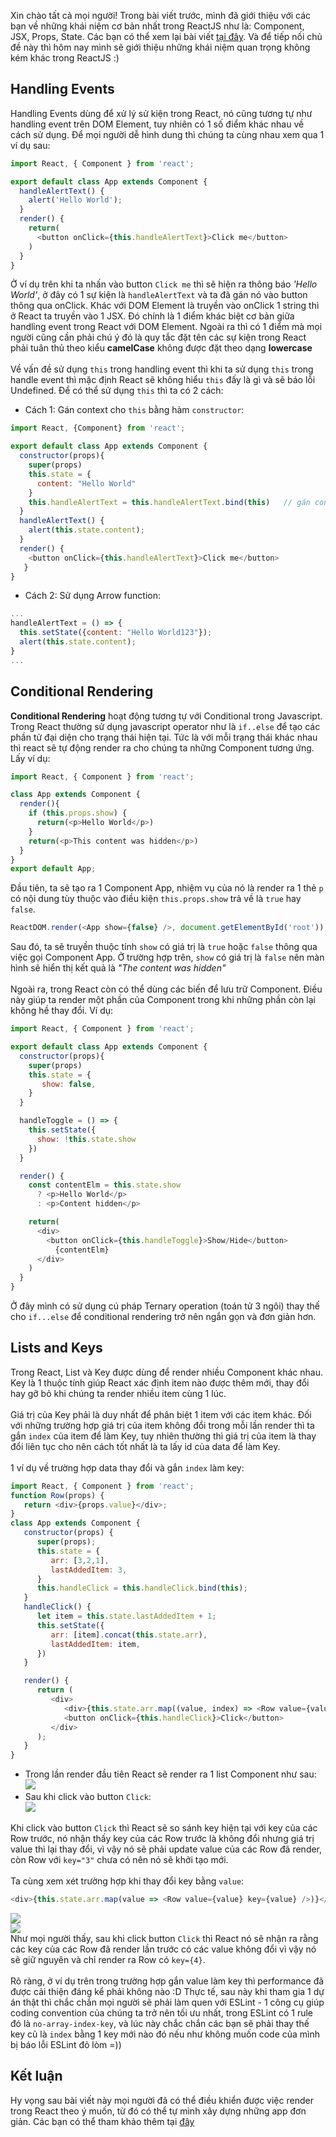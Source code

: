 Xin chào tất cả mọi người! Trong bài viết trước, mình đã giới thiệu với các bạn về những khái niệm cơ bản nhất trong ReactJS như là: Component, JSX, Props, State. Các bạn có thể xem lại bài viết [tại đây](https://viblo.asia/p/nhung-khai-niem-co-ban-trong-reactjs-cho-nguoi-moi-bat-dau-WAyK8pDpKxX). Và để tiếp nối chủ đề này thì hôm nay mình sẽ giới thiệu những khái niệm quan trọng không kém khác trong ReactJS :)
<br/>
## **Handling Events** <br/>
Handling Events dùng để xử lý sử kiện trong React, nó cũng tương tự như handling event trên DOM Element, tuy nhiên có 1 số điểm khác nhau về cách sử dụng. Để mọi người dễ hình dung thì chúng ta cùng nhau xem qua 1 ví dụ sau:<br/>

```js
import React, { Component } from 'react';

export default class App extends Component {
  handleAlertText() {
    alert('Hello World');
  }
  render() {
    return(
      <button onClick={this.handleAlertText}>Click me</button>
    )
  }
}
```

Ở ví dụ trên khi ta nhấn vào button `Click me` thì sẽ hiện ra thông báo *'Hello World'*, ở đây có 1 sự kiện là `handleAlertText` và ta đã gán nó vào button thông qua onClick. Khác với DOM Element là truyền vào onClick 1 string thì ở React ta truyền vào 1 JSX. Đó chính là 1 điểm khác biệt cơ bản giữa handling event trong React với DOM Element. Ngoài ra thì có 1 điểm mà mọi người cũng cần phải chú ý đó là quy tắc đặt tên các sự kiện trong React phải tuân thủ theo kiểu **camelCase** không được đặt theo dạng **lowercase** 
<br/><br/>
Về vấn đề sử dụng `this` trong handling event thì khi ta sử dụng `this` trong handle event thì mặc định React sẽ không hiểu `this` đấy là gì và sẽ báo lỗi Undefined. Để có thể sử dụng `this` thì ta có 2 cách: <br/>
* Cách 1: Gán context cho `this` bằng hàm `constructor`:<br/>

```js
import React, {Component} from 'react';

export default class App extends Component {
  constructor(props){
    super(props)
    this.state = {
      content: "Hello World"
    }
    this.handleAlertText = this.handleAlertText.bind(this)   // gán context cho this
  }
  handleAlertText() {
    alert(this.state.content);
  }
  render() {
    <button onClick={this.handleAlertText}>Click me</button>
   }
}
```

* Cách 2: Sử dụng Arrow function:<br/>

```js
...
handleAlertText = () => {
  this.setState({content: "Hello World123"});
  alert(this.state.content);
}
...
```
## **Conditional Rendering** <br/>
**Conditional Rendering** hoạt động tương tự với Conditional trong Javascript. Trong React thường sử dụng javascript operator như là `if..else` để tạo các phần tử đại diện cho trạng thái hiện tại. Tức là với mỗi trạng thái khác nhau thì react sẽ tự động render ra cho chúng ta những Component tương ứng. Lấy ví dụ: <br/>
```js
import React, { Component } from 'react';

class App extends Component {
  render(){
    if (this.props.show) {
      return(<p>Hello World</p>)
    }
    return(<p>This content was hidden</p>)
  }
}
export default App;
```

Đầu tiên, ta sẽ tạo ra 1 Component App, nhiệm vụ của nó là render ra 1 thẻ `p` có nội dung tùy thuộc vào điều kiện `this.props.show` trả về là `true` hay `false`.<br/>

```js
ReactDOM.render(<App show={false} />, document.getElementById('root'));
```

Sau đó, ta sẽ truyền thuộc tính `show` có giá trị là `true` hoặc `false` thông qua việc gọi Component App. Ở trường hợp trên, `show` có giá trị là `false` nên màn hình sẽ hiển thị kết quả là *"The content was hidden"* <br/><br/>
Ngoài ra, trong React còn có thể dùng các biến để lưu trữ Component. Điều này giúp ta render một phần của Component trong khi những phần còn lại không hề thay đổi. Ví dụ:<br/>

```js
import React, { Component } from 'react';

export default class App extends Component {
  constructor(props){
    super(props)
    this.state = {
       show: false,
    }
  }

  handleToggle = () => {
    this.setState({ 
      show: !this.state.show 
    })
  }

  render() {
    const contentElm = this.state.show 
      ? <p>Hello World</p>
      : <p>Content hidden</p>

    return(
      <div>
        <button onClick={this.handleToggle}>Show/Hide</button>
          {contentElm}
      </div>
    )
  }
}
```

Ở đây mình có sử dụng cú pháp Ternary operation (toán tử 3 ngôi) thay thế cho `if...else` để conditional rendering trở nên ngắn gọn và đơn giản hơn.
## **Lists and Keys**<br/>
Trong React, List và Key được dùng để render nhiều Component khác nhau. Key là 1 thuộc tính giúp React xác định item nào được thêm mới, thay đổi hay gỡ bỏ khi chúng ta render nhiều item cùng 1 lúc.<br/><br/>
Giá trị của Key phải là duy nhất để phân biệt 1 item với các item khác. Đối với những trường hợp giá trị của item không đổi trong mỗi lần render thì ta gắn `index` của item để làm Key, tuy nhiên thường thì giá trị của item là thay đổi liên tục cho nên cách tốt nhất là ta lấy id của data để làm Key.<br/><br/>
1 ví dụ về trường hợp data thay đổi và gắn `index` làm key: <br/>

```js
import React, { Component } from 'react';
function Row(props) {
   return <div>{props.value}</div>;
}
class App extends Component {
   constructor(props) {
      super(props);
      this.state = {
         arr: [3,2,1],
         lastAddedItem: 3,
      }
      this.handleClick = this.handleClick.bind(this);
   }
   handleClick() {
      let item = this.state.lastAddedItem + 1;
      this.setState({
         arr: [item].concat(this.state.arr),
         lastAddedItem: item,
      })
   }

   render() {
      return (
         <div>
            <div>{this.state.arr.map((value, index) => <Row value={value} key={index} />)}</div>
            <button onClick={this.handleClick}>Click</button>
         </div>
      );
   }
}
```
* Trong lần render đầu tiên React sẽ render ra 1 list Component như sau: <br/>
![](https://images.viblo.asia/1dde8550-6eea-4ffb-8a57-dd2422818050.png) <br/>
* Sau khi click vào button `Click`: <br/>
![](https://images.viblo.asia/1820c335-8c4a-4876-be40-d69c8b0c679e.png) <br/>

Khi click vào button `Click` thì React sẽ so sánh key hiện tại với key của các Row trước, nó nhận thấy key của các Row trước là không đổi nhưng giá trị value thì lại thay đổi, vì vậy nó sẽ phải update value của các Row đã render, còn Row với `key="3"` chưa có nên nó sẽ khởi tạo mới.<br/><br/>
Ta cùng xem xét trường hợp khi thay đổi key bằng `value`:<br/>

```js
<div>{this.state.arr.map(value => <Row value={value} key={value} />)}</div>
```
![](https://images.viblo.asia/ffdee15a-3acb-41e8-9df0-1bf8864a4bcf.png) <br/>
![](https://images.viblo.asia/0a88ce99-b5af-4e42-ad90-7d543a48fe8f.png) <br/>
Như mọi người thấy, sau khi click button `Click` thì React nó sẽ nhận ra rằng các key của các Row đã render lần trước có các value không đổi vì vậy nó sẽ giữ nguyên và chỉ render ra Row có `key={4}`. <br/><br/>
Rõ ràng, ở ví dụ trên trong trường hợp gắn value làm key thì performance đã được cải thiện đáng kể phải không nào :D  Thực tế, sau này khi tham gia 1 dự án thật thì chắc chắn mọi người sẽ phải làm quen với ESLint - 1 công cụ giúp coding convention của chúng ta trở nên tối ưu nhất, trong ESLint có 1 rule đó là `no-array-index-key`, và lúc này chắc chắn các bạn sẽ phải thay thế key cũ là `index` bằng 1 key mới nào đó nếu như không muốn code của mình bị báo lỗi ESLint đỏ lòm =))

## **Kết luận** <br/>
Hy vọng sau bài viết này mọi người đã có thể điều khiển được việc render trong React theo ý muốn, từ đó có thể tự mình xây dựng những app đơn giản. Các bạn có thể tham khảo thêm tại [đây](https://reactjs.org/docs/)